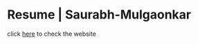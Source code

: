 # Resume | Saurabh-Mulgaonkar 

click <a href="https://theeagerlearner.github.io/Resume-Saurabh-Mulgaonkar/">here</a> to check the website
